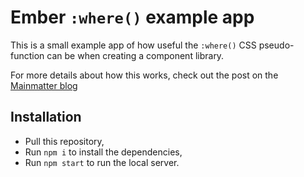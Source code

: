 # Ember `:where()` example app

This is a small example app of how useful the `:where()` CSS pseudo-function can be when creating a component library.

For more details about how this works, check out the post on the [Mainmatter blog]()

## Installation

- Pull this repository,
- Run `npm i` to install the dependencies,
- Run `npm start` to run the local server.
